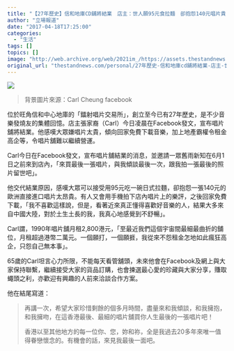```yaml
---
title: "【27年歷史】信和地庫CD舖將結業　店主：世人願95元食拉麵　卻抱怨140元唱片貴"
author: "立場報道"
date: "2017-04-18T17:25:00"
categories:
  - "生活"
tags: []
topics: []
image: "http://web.archive.org/web/2021im_/https://assets.thestandnews.com/media/photos/carl-21_B0Znk.png"
original_url: "thestandnews.com/personal/27年歷史-信和地庫cd舖將結業-店主-世人願95元食拉麵-卻抱怨140元唱片貴"
---
```

![](http://web.archive.org/web/2021im_/https://assets.thestandnews.com/media/photos/carl-21_B0Znk.png)
> 背景圖片來源：Carl Cheung facebook

位於旺角信和中心地庫的「鐳射唱片交易所」，創立至今已有27年歷史，是不少音樂發燒友的集體回憶。店主張家裔（Carl）今日凌晨在Facebook發文，宣布唱片舖將結業。他感嘆大眾嫌唱片太貴，傾向回家免費下載音樂，加上地產霸權令租金高企等，令唱片舖難以繼續營運。

Carl今日在Facebook發文，宣布唱片舖結業的消息，並邀請一眾舊雨新知在6月1日之前來到店內，「來買最後一張唱片，與我傾談最後一次，跟我拍一張最後的照片留世吧」。

他交代結業原因，感嘆大眾可以接受用95元吃一碗日式拉麵，卻抱怨一張140元的歐洲直接進口唱片太昂貴。有人又會用手機拍下店內唱片上的樂評，之後回家免費下載，「我不喜歡這樣說，但是，看著近來真正懂得喜歡好音樂的人，結果大多來自中國大陸，對於土生土長的我，我真心地感覺到不舒暢」。

Carl謂，1990年唱片舖月租2,800港元，「至最近我們這個宇宙間最細最曲折的舖位，月租超過港幣二萬元。一個願打，一個願捱，我從來不怨租金怎地如此瘋狂高企，只怨自己無本事」。

65歲的Carl坦言心力所限，不能每天看管舖頭，未來他會在Facebook及網上與大家保持聯繫，繼續接受大家的貨品訂購，也會揀選最心愛的珍藏與大家分享，賺取蠅頭之利，亦歡迎有興趣的人前來洽談合作方案。

他在結尾寫道：

> 再講一次，希望大家珍惜剩餘的個多月時間，盡量來和我傾談，和我擁抱，和我擁吻，在這香港最後、最細的唱片舖買你人生最後的一張唱片吧！
> 
> 香港以至其他地方的每一位你、您，妳和祢，全是我過去20多年來唯一值得眷戀懷念的。有機會的話，來見我最後一面吧。